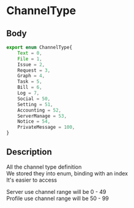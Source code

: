 # ChannelType

## Body
```typescript
export enum ChannelType{
    Text = 0,
    File = 1,
    Issue = 2,
    Request = 3,
    Graph = 4,
    Task = 5,
    Bill = 6,
    Log = 7,
    Social = 50,
    Setting = 51,
    Accounting = 52,
    ServerManage = 53,
    Notice = 54,
    PrivateMessage = 100,
}
```

## Description

All the channel type definition\
We stored they into enum, binding with an index\
It's easier to access

Server use channel range will be 0 - 49\
Profile use channel range will be 50 - 99